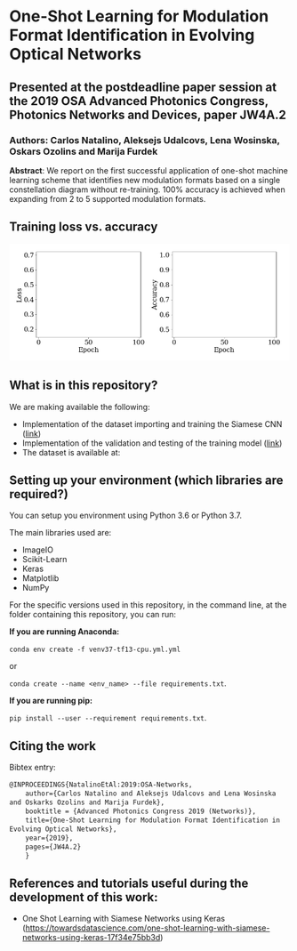 # One-Shot Learning for Modulation Format Identification in Evolving Optical Networks

## Presented at the postdeadline paper session at the 2019 OSA Advanced Photonics Congress, Photonics Networks and Devices, paper JW4A.2

### Authors: Carlos Natalino, Aleksejs Udalcovs, Lena Wosinska, Oskars Ozolins and Marija Furdek

**Abstract**: We report on the first successful application of one-shot machine learning scheme that identifies new modulation formats based on a single constellation diagram without re-training. 100% accuracy is achieved when expanding from 2 to 5 supported modulation formats.

## Training loss vs. accuracy

![Training epochs](results/training-anim.gif)

## What is in this repository?
We are making available the following:
* Implementation of the dataset importing and training the Siamese CNN ([link](./importing-training.ipynb))
* Implementation of the validation and testing of the training model ([link](./testing-plotting.ipynb))
* The dataset is available at:

## Setting up your environment (which libraries are required?)
You can setup you environment using Python 3.6 or Python 3.7.

The main libraries used are:
* ImageIO
* Scikit-Learn
* Keras
* Matplotlib
* NumPy

For the specific versions used in this repository, in the command line, at the folder containing this repository, you can run:

**If you are running Anaconda:**

`conda env create -f venv37-tf13-cpu.yml.yml` 

or 

`conda create --name <env_name> --file requirements.txt`.

**If you are running pip:**

`pip install --user --requirement requirements.txt`.

## Citing the work

Bibtex entry:

~~~~
@INPROCEEDINGS{NatalinoEtAl:2019:OSA-Networks, 
    author={Carlos Natalino and Aleksejs Udalcovs and Lena Wosinska and Oskarks Ozolins and Marija Furdek}, 
    booktitle = {Advanced Photonics Congress 2019 (Networks)},
    title={One-Shot Learning for Modulation Format Identification in Evolving Optical Networks}, 
    year={2019}, 
    pages={JW4A.2}
    }
~~~~

## References and tutorials useful during the development of this work:
* One Shot Learning with Siamese Networks using Keras (https://towardsdatascience.com/one-shot-learning-with-siamese-networks-using-keras-17f34e75bb3d)